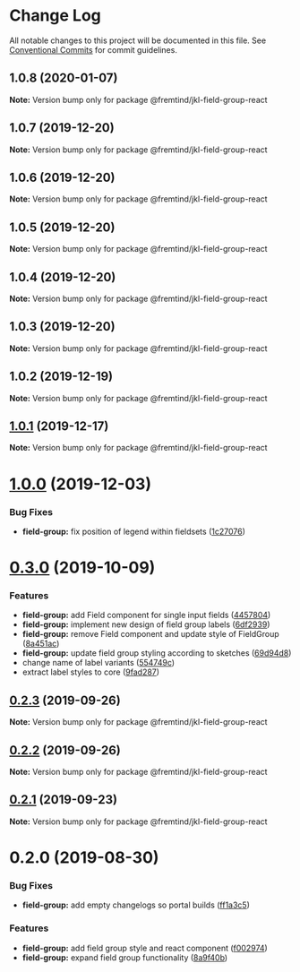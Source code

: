 # Change Log

All notable changes to this project will be documented in this file.
See [Conventional Commits](https://conventionalcommits.org) for commit guidelines.

## 1.0.8 (2020-01-07)

**Note:** Version bump only for package @fremtind/jkl-field-group-react





## 1.0.7 (2019-12-20)

**Note:** Version bump only for package @fremtind/jkl-field-group-react





## 1.0.6 (2019-12-20)

**Note:** Version bump only for package @fremtind/jkl-field-group-react





## 1.0.5 (2019-12-20)

**Note:** Version bump only for package @fremtind/jkl-field-group-react





## 1.0.4 (2019-12-20)

**Note:** Version bump only for package @fremtind/jkl-field-group-react





## 1.0.3 (2019-12-20)

**Note:** Version bump only for package @fremtind/jkl-field-group-react

## 1.0.2 (2019-12-19)

**Note:** Version bump only for package @fremtind/jkl-field-group-react

## [1.0.1](https://github.com/fremtind/jokul/compare/@fremtind/jkl-field-group-react@1.0.0...@fremtind/jkl-field-group-react@1.0.1) (2019-12-17)

**Note:** Version bump only for package @fremtind/jkl-field-group-react

# [1.0.0](https://github.com/fremtind/jokul/compare/@fremtind/jkl-field-group-react@0.3.0...@fremtind/jkl-field-group-react@1.0.0) (2019-12-03)

### Bug Fixes

-   **field-group:** fix position of legend within fieldsets ([1c27076](https://github.com/fremtind/jokul/commit/1c2707658a9fd3eaef75f3635edc98e180cb13a7))

# [0.3.0](https://github.com/fremtind/jokul/compare/@fremtind/jkl-field-group-react@0.2.3...@fremtind/jkl-field-group-react@0.3.0) (2019-10-09)

### Features

-   **field-group:** add Field component for single input fields ([4457804](https://github.com/fremtind/jokul/commit/4457804))
-   **field-group:** implement new design of field group labels ([6df2939](https://github.com/fremtind/jokul/commit/6df2939))
-   **field-group:** remove Field component and update style of FieldGroup ([8a451ac](https://github.com/fremtind/jokul/commit/8a451ac))
-   **field-group:** update field group styling according to sketches ([69d94d8](https://github.com/fremtind/jokul/commit/69d94d8))
-   change name of label variants ([554749c](https://github.com/fremtind/jokul/commit/554749c))
-   extract label styles to core ([9fad287](https://github.com/fremtind/jokul/commit/9fad287))

## [0.2.3](https://github.com/fremtind/jokul/compare/@fremtind/jkl-field-group-react@0.2.2...@fremtind/jkl-field-group-react@0.2.3) (2019-09-26)

**Note:** Version bump only for package @fremtind/jkl-field-group-react

## [0.2.2](https://github.com/fremtind/jokul/compare/@fremtind/jkl-field-group-react@0.2.1...@fremtind/jkl-field-group-react@0.2.2) (2019-09-26)

**Note:** Version bump only for package @fremtind/jkl-field-group-react

## [0.2.1](https://github.com/fremtind/jokul/compare/@fremtind/jkl-field-group-react@0.2.0...@fremtind/jkl-field-group-react@0.2.1) (2019-09-23)

**Note:** Version bump only for package @fremtind/jkl-field-group-react

# 0.2.0 (2019-08-30)

### Bug Fixes

-   **field-group:** add empty changelogs so portal builds ([ff1a3c5](https://github.com/fremtind/jokul/commit/ff1a3c5))

### Features

-   **field-group:** add field group style and react component ([f002974](https://github.com/fremtind/jokul/commit/f002974))
-   **field-group:** expand field group functionality ([8a9f40b](https://github.com/fremtind/jokul/commit/8a9f40b))
